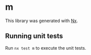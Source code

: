 # m

This library was generated with [Nx](https://nx.dev).

## Running unit tests

Run `nx test m` to execute the unit tests.
